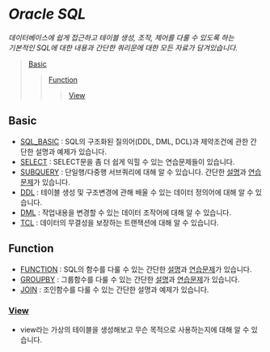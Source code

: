 # **_Oracle SQL_**

_데이터베이스에 쉽게 접근하고 테이블 생성, 조작, 제어를 다룰 수 있도록 하는  <br>
기본적인 SQL에 대한 내용과 간단한 쿼리문에 대한 모든 자료가 담겨있습니다._
>[Basic](#Basic)
>>[Function](#Function)
>>>[View](#View)

## Basic
 - [SQL_BASIC](./chap02_SQL_basic) : SQL의 구조화된 질의어(DDL, DML, DCL)과 제약조건에 관한 간단한 설명과 예제가 있습니다.
 - [SELECT](./chap03_select) : SELECT문을 좀 더 쉽게 익힐 수 있는 연습문제들이 있습니다.
 - [SUBQUERY](./chap04_subquery) : 단일행/다중행 서브쿼리에 대해 알 수 있습니다. 간단한 [설명](./chap04_subquery/SubQuery_work.sql)과 [연습문제](./chap04_subquery/subquery_exam.sql)가 있습니다.
 - [DDL](./chap05_DDL/DDL_work.sql) : 테이블 생성 및 구조변경에 관해 배울 수 있는 데이터 정의어에 대해 알 수 있습니다.
 - [DML](./chap06_DML/DML_work.sql) : 작업내용을 변경할 수 있는 데이터 조작어에 대해 알 수 있습니다.
 - [TCL](./chap12_trainsaction/transaction_work.sql) : 데이터의 무결성을 보장하는 트랜잭션에 대해 알 수 있습니다.

## Function
 - [FUNCTION](./chap08_function) : SQL의 함수를 다룰 수 있는 간단한 [설명](./chap08_function/function_work.sql)과 [연습문제](./chap08_function/function_exam.sql)가 있습니다.
 - [GROUPBY](./chap09_group-function) : 그룹함수를 다룰 수 있는 간단한 [설명](./chap09_group-function/group-function_work.sql)과 [연습문제](./chap09_group-function/groupFuction_exam.sql)가 있습니다.
 - [JOIN](./chap10_Join_ERD_work) : 조인함수를 다룰 수 있는 간단한 설명과 예제가 있습니다.


### [View](./chap11_view/view_work.sql)
 - view라는 가상의 테이블을 생성해보고 무슨 목적으로 사용하는지에 대해 알 수 있습니다.
